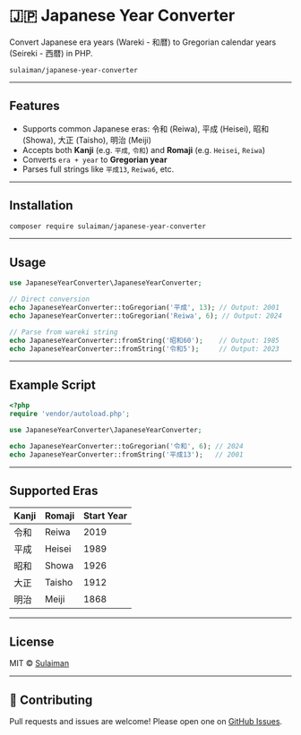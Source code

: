 # 🇯🇵 Japanese Year Converter

Convert Japanese era years (Wareki - 和暦) to Gregorian calendar years (Seireki - 西暦) in PHP.

`sulaiman/japanese-year-converter`

---

## Features

- Supports common Japanese eras: 令和 (Reiwa), 平成 (Heisei), 昭和 (Showa), 大正 (Taisho), 明治 (Meiji)
- Accepts both **Kanji** (e.g. `平成`, `令和`) and **Romaji** (e.g. `Heisei`, `Reiwa`)
- Converts `era + year` to **Gregorian year**
- Parses full strings like `平成13`, `Reiwa6`, etc.

---

## Installation

```bash
composer require sulaiman/japanese-year-converter
```

---

## Usage

```php
use JapaneseYearConverter\JapaneseYearConverter;

// Direct conversion
echo JapaneseYearConverter::toGregorian('平成', 13); // Output: 2001
echo JapaneseYearConverter::toGregorian('Reiwa', 6); // Output: 2024

// Parse from wareki string
echo JapaneseYearConverter::fromString('昭和60');    // Output: 1985
echo JapaneseYearConverter::fromString('令和5');     // Output: 2023
```

---

## Example Script

```php
<?php
require 'vendor/autoload.php';

use JapaneseYearConverter\JapaneseYearConverter;

echo JapaneseYearConverter::toGregorian('令和', 6); // 2024
echo JapaneseYearConverter::fromString('平成13');   // 2001
```

---

## Supported Eras

| Kanji  | Romaji  | Start Year |
|--------|---------|------------|
| 令和   | Reiwa   | 2019       |
| 平成   | Heisei  | 1989       |
| 昭和   | Showa   | 1926       |
| 大正   | Taisho  | 1912       |
| 明治   | Meiji   | 1868       |

---

## License

MIT © [Sulaiman](https://github.com/sulaiman)

---

## 🤝 Contributing

Pull requests and issues are welcome! Please open one on [GitHub Issues](https://github.com/sulaiman/japanese-year-converter/issues).
